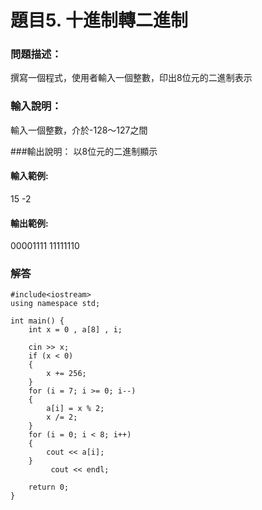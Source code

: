 # 題目5. 十進制轉二進制

### 問題描述：
撰寫一個程式，使用者輸入一個整數，印出8位元的二進制表示

### 輸入說明：
輸入一個整數，介於-128～127之間

###輸出說明：
以8位元的二進制顯示

#### 輸入範例:

15
-2

#### 輸出範例:

00001111
11111110

### 解答

```
#include<iostream>  
using namespace std;

int main() {
    int x = 0 , a[8] , i;

    cin >> x;
    if (x < 0)
    {
        x += 256;  
    }
    for (i = 7; i >= 0; i--)
    {
        a[i] = x % 2;
        x /= 2;
    }
    for (i = 0; i < 8; i++)
    {
        cout << a[i];
    }
         cout << endl;

    return 0;
}
```
